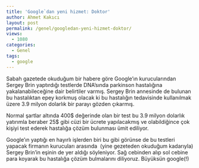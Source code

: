 ```yaml
---
title: 'Google`dan yeni hizmet: Doktor'
author: Ahmet Kakıcı
layout: post
permalink: /genel/googledan-yeni-hizmet-doktor/
views:
  - 1080
categories:
  - Genel
tags:
  - google
---
```

Sabah gazetede okuduğum bir habere göre Google&#8217;ın kurucularından Sergey Brin yaptırdığı testlerde DNA&#8217;sında parkinson hastalığına yakalanabileceğine dair belirtiler varmış. Sergey Brin annesinde de bulunan bu hastalıktan epey korkmuş olacak ki bu hastalığın tedavisinde kullanılmak üzere 3.9 milyon dolarlık bir parayı gözden çıkarmış.

Normal şartlar altında 400$ değerinde olan bir test bu 3.9 milyon dolarlık yatırımla beraber 25$ gibi cüzi bir ücrete yapılacakmış ve olabildiğince çok kişiyi test ederek hastalığa çözüm bulunması ümit ediliyor.

Google&#8217;ın yaptığı en hayırlı işlerden biri bu gibi görünse de bu testleri yapacak firmanın kurucuları arasında  (yine gezeteden okuduğum kadarıyla) Sergey Brin&#8217;in eşinin de yer aldığı söyleniyor. Sağ cebinden alıp sol cebine para koyarak bu hastalığa çözüm bulmalarını diliyoruz. Büyüksün google(!)